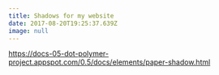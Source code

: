 ```yaml
---
title: Shadows for my website
date: 2017-08-20T19:25:37.639Z
image: null
---
```

https://docs-05-dot-polymer-project.appspot.com/0.5/docs/elements/paper-shadow.html
